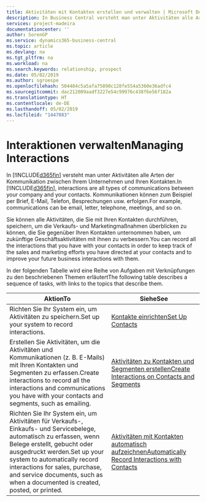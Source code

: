 ```yaml
---
title: Aktivitäten mit Kontakten erstellen und verwalten | Microsoft Docs
description: In Business Central versteht man unter Aktivitäten alle Arten der Kommunikation zwischen Ihrem Unternehmen und Ihren Kontakten. Kommunikationen können zum Beispiel per Brief, E-Mail, Telefon, Besprechungen usw. erfolgen.
services: project-madeira
documentationcenter: ''
author: SorenGP
ms.service: dynamics365-business-central
ms.topic: article
ms.devlang: na
ms.tgt_pltfrm: na
ms.workload: na
ms.search.keywords: relationship, prospect
ms.date: 05/02/2019
ms.author: sgroespe
ms.openlocfilehash: 504484c5a5afa75890c128fe554a5360e36adfc4
ms.sourcegitcommit: dac212009aadf3227e54c99976c438f6e56f182a
ms.translationtype: HT
ms.contentlocale: de-DE
ms.lasthandoff: 05/02/2019
ms.locfileid: "1447083"
---
```

# <a name="managing-interactions"></a><span data-ttu-id="f8ae1-104">Interaktionen verwalten</span><span class="sxs-lookup"><span data-stu-id="f8ae1-104">Managing Interactions</span></span>
<span data-ttu-id="f8ae1-105">In [!INCLUDE[d365fin](includes/d365fin_md.md)] versteht man unter Aktivitäten alle Arten der Kommunikation zwischen Ihrem Unternehmen und Ihren Kontakten.</span><span class="sxs-lookup"><span data-stu-id="f8ae1-105">In [!INCLUDE[d365fin](includes/d365fin_md.md)], interactions are all types of communications between your company and your contacts.</span></span> <span data-ttu-id="f8ae1-106">Kommunikationen können zum Beispiel per Brief, E-Mail, Telefon, Besprechungen usw. erfolgen.</span><span class="sxs-lookup"><span data-stu-id="f8ae1-106">For example, communications can be email, letter, telephone, meetings, and so on.</span></span>

<span data-ttu-id="f8ae1-107">Sie können alle Aktivitäten, die Sie mit Ihren Kontakten durchführen, speichern, um die Verkaufs- und Marketingmaßnahmen überblicken zu können, die Sie gegenüber Ihren Kontakten unternommen haben, um zukünftige Geschäftsaktivitäten mit ihnen zu verbessern.</span><span class="sxs-lookup"><span data-stu-id="f8ae1-107">You can record all the interactions that you have with your contacts in order to keep track of the sales and marketing efforts you have directed at your contacts and to improve your future business interactions with them.</span></span>

<span data-ttu-id="f8ae1-108">In der folgenden Tabelle wird eine Reihe von Aufgaben mit Verknüpfungen zu den beschriebenen Themen erläutert</span><span class="sxs-lookup"><span data-stu-id="f8ae1-108">The following table describes a sequence of tasks, with links to the topics that describe them.</span></span>

| <span data-ttu-id="f8ae1-109">Aktion</span><span class="sxs-lookup"><span data-stu-id="f8ae1-109">To</span></span> | <span data-ttu-id="f8ae1-110">Siehe</span><span class="sxs-lookup"><span data-stu-id="f8ae1-110">See</span></span> |
| --- | --- |
| <span data-ttu-id="f8ae1-111">Richten Sie Ihr System ein, um Aktivitäten zu speichern.</span><span class="sxs-lookup"><span data-stu-id="f8ae1-111">Set up your system to record interactions.</span></span> |[<span data-ttu-id="f8ae1-112">Kontakte einrichten</span><span class="sxs-lookup"><span data-stu-id="f8ae1-112">Set Up Contacts</span></span>](marketing-setup-contacts.md) |
|<span data-ttu-id="f8ae1-113">Erstellen Sie Aktivitäten, um die Aktivitäten und Kommunikationen (z. B. E-Mails) mit Ihren Kontakten und Segmenten zu erfassen.</span><span class="sxs-lookup"><span data-stu-id="f8ae1-113">Create interactions to record all the interactions and communications you have with your contacts and segments, such as emailing.</span></span>|[<span data-ttu-id="f8ae1-114">Aktivitäten zu Kontakten und Segmenten erstellen</span><span class="sxs-lookup"><span data-stu-id="f8ae1-114">Create Interactions on Contacts and Segments</span></span>](marketing-how-create-interactions.md)|
|<span data-ttu-id="f8ae1-115">Richten Sie Ihr System ein, um Aktivitäten für Verkaufs-, Einkaufs- und Servicebelege, automatisch zu erfassen, wenn Belege erstellt, gebucht oder ausgedruckt werden.</span><span class="sxs-lookup"><span data-stu-id="f8ae1-115">Set up your system to automatically record interactions for sales, purchase, and service documents, such as when a documented is created, posted, or printed.</span></span>|[<span data-ttu-id="f8ae1-116">Aktivitäten mit Kontakten automatisch aufzeichnen</span><span class="sxs-lookup"><span data-stu-id="f8ae1-116">Automatically Record Interactions with Contacts</span></span>](marketing-auto-record-interactions.md)|
